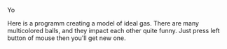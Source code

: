 Yo

Here is a programm creating a model of ideal gas. There are many multicolored balls, and they impact each other quite funny. Just press left button of mouse then you'll get new one.

